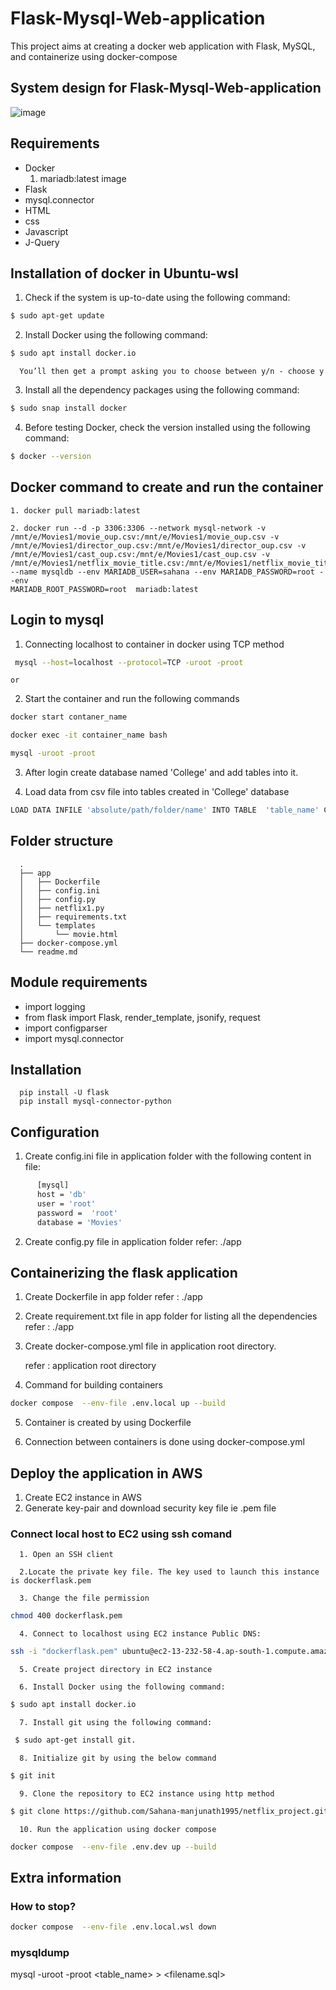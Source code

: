 # Flask-Mysql-Web-application
This project aims at creating a docker web application with Flask, MySQL, and containerize using docker-compose

## System design for Flask-Mysql-Web-application
![image](https://user-images.githubusercontent.com/115713117/223037959-4d69b5b3-fdc1-4c13-b352-04ccd7a37bd0.png)

## Requirements

   - Docker
      1. mariadb:latest image
   - Flask
   - mysql.connector
   - HTML
   - css
   - Javascript
   - J-Query
   

## Installation of docker in Ubuntu-wsl

   1. Check if the system is up-to-date using the following command:
```bash
$ sudo apt-get update
```

   2. Install Docker using the following command:
```bash
$ sudo apt install docker.io
```

      You’ll then get a prompt asking you to choose between y/n - choose y

   3. Install all the dependency packages using the following command:
```bash
$ sudo snap install docker
```

   4. Before testing Docker, check the version installed using the following command:
```bash
$ docker --version
```


## Docker command to create and run the container

    1. docker pull mariadb:latest

    2. docker run --d -p 3306:3306 --network mysql-network -v /mnt/e/Movies1/movie_oup.csv:/mnt/e/Movies1/movie_oup.csv -v
    /mnt/e/Movies1/director_oup.csv:/mnt/e/Movies1/director_oup.csv -v /mnt/e/Movies1/cast_oup.csv:/mnt/e/Movies1/cast_oup.csv -v
    /mnt/e/Movies1/netflix_movie_title.csv:/mnt/e/Movies1/netflix_movie_title.csv --name mysqldb --env MARIADB_USER=sahana --env MARIADB_PASSWORD=root --env
    MARIADB_ROOT_PASSWORD=root  mariadb:latest



## Login to mysql

  1. Connecting localhost to container in docker using TCP method
```bash
 mysql --host=localhost --protocol=TCP -uroot -proot
```
    or

  2. Start the container and run the following commands
```bash
docker start contaner_name
```
```bash
docker exec -it container_name bash
```
```bash
mysql -uroot -proot
```

  3. After login create database named 'College' and add tables into it.

  4. Load data from csv file into tables created in 'College' database
```bash
LOAD DATA INFILE 'absolute/path/folder/name' INTO TABLE  'table_name' CHARACTER SET utf8 FIELDS TERMINATED BY ',' ENCLOSED BY '"' ESCAPED BY '"' LINES TERMINATED BY '\r\n' IGNORE 1 LINES;
```
  
## Folder structure

      .
      ├── app
      │   ├── Dockerfile      
      │   ├── config.ini      
      │   ├── config.py       
      │   ├── netflix1.py     
      │   ├── requirements.txt
      │   └── templates
      │       └── movie.html
      ├── docker-compose.yml
      └── readme.md
      

## Module requirements
  
  - import logging
  - from flask import Flask, render_template, jsonify, request
  - import configparser
  - import mysql.connector

## Installation

      pip install -U flask
      pip install mysql-connector-python
  
## Configuration
   1. Create config.ini file in application folder with the following content in file:
```bash
      [mysql]
      host = 'db'
      user = 'root'
      password =  'root'
      database = 'Movies'
 ```

  2. Create config.py file in  application folder
     refer: ./app
     
## Containerizing the flask application

  1. Create Dockerfile in app folder
      refer : ./app


  2. Create requirement.txt file in app folder for listing all the dependencies
      refer : ./app
      
  3. Create docker-compose.yml file in application root directory.

      refer : application root directory
      
  4. Command for building containers
  ```bash
  docker compose  --env-file .env.local up --build
  ```

  5. Container is created by using Dockerfile

  6. Connection between containers is done using docker-compose.yml
  
## Deploy the application in AWS

   1. Create EC2 instance in AWS
   2. Generate key-pair and download security key file ie .pem file
    
   ### Connect local host to EC2 using ssh comand
   
      1. Open an SSH client
      
      2.Locate the private key file. The key used to launch this instance is dockerflask.pem
      
      3. Change the file permission
   ```bash
   chmod 400 dockerflask.pem
   ```
   
      4. Connect to localhost using EC2 instance Public DNS:
 
  
  ```bash
  ssh -i "dockerflask.pem" ubuntu@ec2-13-232-58-4.ap-south-1.compute.amazonaws.com
  ```
      5. Create project directory in EC2 instance
   
      6. Install Docker using the following command:
  ```bash
  $ sudo apt install docker.io
  ``` 
      7. Install git using the following command:
  ```bash
   $ sudo apt-get install git.
  ```
  
      8. Initialize git by using the below command
  ```bash
  $ git init
  ```

      9. Clone the repository to EC2 instance using http method
  ```bash
  $ git clone https://github.com/Sahana-manjunath1995/netflix_project.git
  ```
   
      10. Run the application using docker compose
  ```bash
  docker compose  --env-file .env.dev up --build
  ```
   
## Extra information
### How to stop?
```bash
docker compose  --env-file .env.local.wsl down
```

### mysqldump
mysql -uroot -proot <table_name> > <filename.sql>
